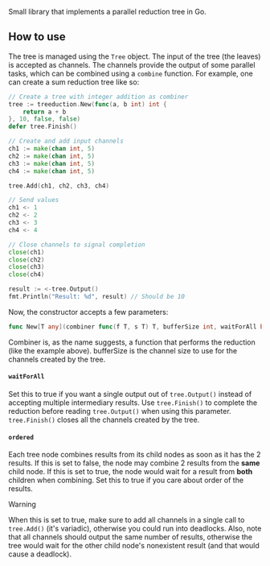 Small library that implements a parallel reduction tree in Go.

## How to use
The tree is managed using the `Tree` object. The input of the tree (the leaves) is accepted as channels. The channels provide the output of some parallel tasks, which can be combined using a `combine` function. For example, one can create a sum reduction tree like so:
```go
// Create a tree with integer addition as combiner
tree := treeduction.New(func(a, b int) int {
    return a + b
}, 10, false, false)
defer tree.Finish()

// Create and add input channels
ch1 := make(chan int, 5)
ch2 := make(chan int, 5)
ch3 := make(chan int, 5)
ch4 := make(chan int, 5)

tree.Add(ch1, ch2, ch3, ch4)

// Send values
ch1 <- 1
ch2 <- 2
ch3 <- 3
ch4 <- 4

// Close channels to signal completion
close(ch1)
close(ch2)
close(ch3)
close(ch4)

result := <-tree.Output()
fmt.Println("Result: %d", result) // Should be 10
```

Now, the constructor accepts a few parameters:
```go
func New[T any](combiner func(f T, s T) T, bufferSize int, waitForAll bool, ordered bool) Tree[T];
```
Combiner is, as the name suggests, a function that performs the reduction (like the example above). bufferSize is the channel size to use for the channels created by the tree.

#### `waitForAll`
Set this to true if you want a single output out of `tree.Output()` instead of accepting multiple intermediary results. Use `tree.Finish()` to complete the reduction before reading `tree.Output()` when using this parameter. `tree.Finish()` closes all the channels created by the tree.

#### `ordered`
Each tree node combines results from its child nodes as soon as it has the 2 results.
If this is set to false, the node may combine 2 results from the **same** child node.
If this is set to true, the node would wait for a result from **both** children when combining.
Set this to true if you care about order of the results.
> [!WARNING]
> When this is set to true, make sure to add all channels in a single call to `tree.Add()` (it's variadic), otherwise you could run into deadlocks. Also, note that all channels should output the same number of results, otherwise the tree would wait for the other child node's nonexistent result (and that would cause a deadlock).

